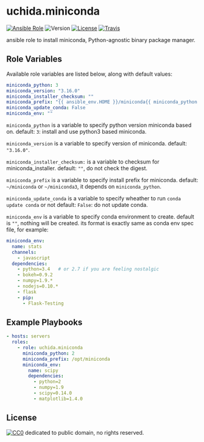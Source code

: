 # uchida.miniconda

[![Ansible Role](https://img.shields.io/ansible/role/6156.svg?maxAge=2592000)](https://galaxy.ansible.com/detail#/role/6156)
![Version](https://img.shields.io/github/tag/uchida/ansible-miniconda-role.svg?maxAge=2592000)
[![License](https://img.shields.io/github/license/uchida/ansible-miniconda-role.svg?maxAge=2592000)](https://tldrlegal.com/license/creative-commons-cc0-1.0-universal)
[![Travis](https://img.shields.io/travis/uchida/ansible-miniconda-role.svg?maxAge=2592000)](https://travis-ci.org/uchida/ansible-miniconda-role)

ansible role to install miniconda, Python-agnostic binary package manager.

## Role Variables

Available role variables are listed below, along with default values:

```yaml
miniconda_python: 3
miniconda_version: "3.16.0"
miniconda_installer_checksum: ""
miniconda_prefix: "{{ ansible_env.HOME }}/miniconda{{ miniconda_python if miniconda_python == 3 else '' }}"
miniconda_update_conda: False
miniconda_env: ""
```

`miniconda_python` is a variable to specify python version miniconda based on.
default: `3`: install and use python3 based miniconda.

`miniconda_version` is a variable to specify version of miniconda.
default: `"3.16.0"`.

`miniconda_installer_checksum:` is a variable to checksum for miniconda_installer.
default: `""`, do not check the digest.

`miniconda_prefix` is a variable to specify install prefix for miniconda.
default: `~/miniconda` or `~/miniconda3`, it depends on `miniconda_python`.

`miniconda_update_conda` is a variable to specify wheather to run `conda update conda` or not
default: `False`: do not update conda.

`miniconda_env` is a variable to specify conda environment to create.
default is `""`, nothing will be created.
its format is exactly same as conda env spec file, for example:
```yaml
miniconda_env:
  name: stats
  channels:
    - javascript
  dependencies:
    - python=3.4   # or 2.7 if you are feeling nostalgic
    - bokeh=0.9.2
    - numpy=1.9.*
    - nodejs=0.10.*
    - flask
    - pip:
      - Flask-Testing
```

## Example Playbooks

```yaml
- hosts: servers
  roles:
    - role: uchida.miniconda
      miniconda_python: 2
      miniconda_prefix: /opt/miniconda
      miniconda_env:
        name: scipy
        dependencies:
          - python=2
          - numpy=1.9
          - scipy=0.14.0
          - matplotlib=1.4.0
```


## License

[![CC0](http://i.creativecommons.org/p/zero/1.0/88x31.png "CC0")](http://creativecommons.org/publicdomain/zero/1.0/deed)
dedicated to public domain, no rights reserved.
